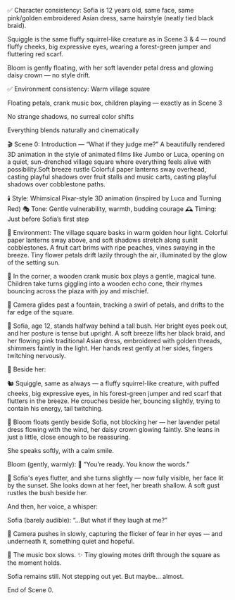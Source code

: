✅ Character consistency:
Sofia is 12 years old, same face, same pink/golden embroidered Asian dress, same hairstyle (neatly tied black braid).


Squiggle is the same fluffy squirrel-like creature as in Scene 3 & 4 — round fluffy cheeks, big expressive eyes, wearing a forest-green jumper and fluttering red scarf.


Bloom is gently floating, with her soft lavender petal dress and glowing daisy crown — no style drift.


✅ Environment consistency:
Warm village square


Floating petals, crank music box, children playing — exactly as in Scene 3


No strange shadows, no surreal color shifts


Everything blends naturally and cinematically












🎬 Scene 0: Introduction — “What if they judge me?”
A beautifully rendered 3D animation in the style of animated films like Jumbo or Luca, opening on a quiet, sun-drenched village square where everything feels alive with possibility.Soft breeze rustle Colorful paper lanterns sway overhead, casting playful shadows over fruit stalls and music carts, casting playful shadows over cobblestone paths.

🕯️ Style: Whimsical Pixar-style 3D animation (inspired by Luca and Turning Red)
🎭 Tone: Gentle vulnerability, warmth, budding courage
🕰️ Timing: Just before Sofia’s first step

🌇 Environment:
The village square basks in warm golden hour light.
Colorful paper lanterns sway above, and soft shadows stretch along sunlit cobblestones. A fruit cart brims with ripe peaches, vines swaying in the breeze. Tiny flower petals drift lazily through the air, illuminated by the glow of the setting sun.

🎵 In the corner, a wooden crank music box plays a gentle, magical tune.
Children take turns giggling into a wooden echo cone, their rhymes bouncing across the plaza with joy and mischief.

🎥 Camera glides past a fountain, tracking a swirl of petals, and drifts to the far edge of the square.

👧 Sofia, age 12, stands halfway behind a tall bush. Her bright eyes peek out, and her posture is tense but upright. A soft breeze lifts her black braid, and her flowing pink traditional Asian dress, embroidered with golden threads, shimmers faintly in the light. Her hands rest gently at her sides, fingers twitching nervously.

🧺 Beside her:

🐿️ Squiggle, same as always — a fluffy squirrel-like creature, with puffed cheeks, big expressive eyes, in his forest-green jumper and red scarf that flutters in the breeze. He crouches beside her, bouncing slightly, trying to contain his energy, tail twitching.

🌸 Bloom floats gently beside Sofia, not blocking her — her lavender petal dress flowing with the wind, her daisy crown glowing faintly. She leans in just a little, close enough to be reassuring.

She speaks softly, with a calm smile.

Bloom (gently, warmly):
🌸 “You’re ready. You know the words.”

👧 Sofia's eyes flutter, and she turns slightly — now fully visible, her face lit by the sunset. She looks down at her feet, her breath shallow. A soft gust rustles the bush beside her.

And then, her voice, a whisper:

Sofia (barely audible):
“…But what if they laugh at me?”

🎥 Camera pushes in slowly, capturing the flicker of fear in her eyes — and underneath it, something quiet and hopeful.

🎵 The music box slows.
✨ Tiny glowing motes drift through the square as the moment holds.

Sofia remains still.
Not stepping out yet.
But maybe… almost.

End of Scene 0.
